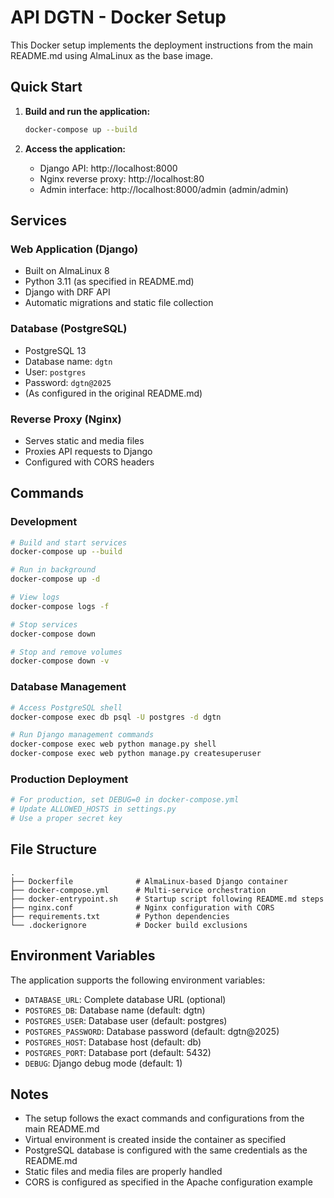 # API DGTN - Docker Setup

This Docker setup implements the deployment instructions from the main README.md using AlmaLinux as the base image.

## Quick Start

1. **Build and run the application:**
   ```bash
   docker-compose up --build
   ```

2. **Access the application:**
   - Django API: http://localhost:8000
   - Nginx reverse proxy: http://localhost:80
   - Admin interface: http://localhost:8000/admin (admin/admin)

## Services

### Web Application (Django)
- Built on AlmaLinux 8
- Python 3.11 (as specified in README.md)
- Django with DRF API
- Automatic migrations and static file collection

### Database (PostgreSQL)
- PostgreSQL 13
- Database name: `dgtn`
- User: `postgres`
- Password: `dgtn@2025`
- (As configured in the original README.md)

### Reverse Proxy (Nginx)
- Serves static and media files
- Proxies API requests to Django
- Configured with CORS headers

## Commands

### Development
```bash
# Build and start services
docker-compose up --build

# Run in background
docker-compose up -d

# View logs
docker-compose logs -f

# Stop services
docker-compose down

# Stop and remove volumes
docker-compose down -v
```

### Database Management
```bash
# Access PostgreSQL shell
docker-compose exec db psql -U postgres -d dgtn

# Run Django management commands
docker-compose exec web python manage.py shell
docker-compose exec web python manage.py createsuperuser
```

### Production Deployment
```bash
# For production, set DEBUG=0 in docker-compose.yml
# Update ALLOWED_HOSTS in settings.py
# Use a proper secret key
```

## File Structure
```
.
├── Dockerfile              # AlmaLinux-based Django container
├── docker-compose.yml      # Multi-service orchestration
├── docker-entrypoint.sh    # Startup script following README.md steps
├── nginx.conf              # Nginx configuration with CORS
├── requirements.txt        # Python dependencies
└── .dockerignore           # Docker build exclusions
```

## Environment Variables

The application supports the following environment variables:

- `DATABASE_URL`: Complete database URL (optional)
- `POSTGRES_DB`: Database name (default: dgtn)
- `POSTGRES_USER`: Database user (default: postgres)
- `POSTGRES_PASSWORD`: Database password (default: dgtn@2025)
- `POSTGRES_HOST`: Database host (default: db)
- `POSTGRES_PORT`: Database port (default: 5432)
- `DEBUG`: Django debug mode (default: 1)

## Notes

- The setup follows the exact commands and configurations from the main README.md
- Virtual environment is created inside the container as specified
- PostgreSQL database is configured with the same credentials as the README.md
- Static files and media files are properly handled
- CORS is configured as specified in the Apache configuration example
